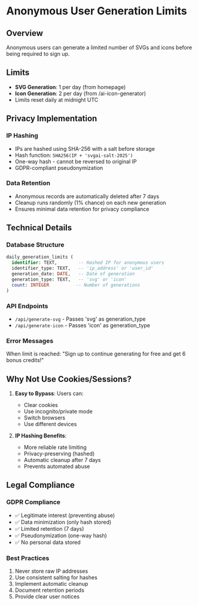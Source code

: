 # Anonymous User Generation Limits

## Overview
Anonymous users can generate a limited number of SVGs and icons before being required to sign up.

## Limits
- **SVG Generation**: 1 per day (from homepage)
- **Icon Generation**: 2 per day (from /ai-icon-generator)
- Limits reset daily at midnight UTC

## Privacy Implementation

### IP Hashing
- IPs are hashed using SHA-256 with a salt before storage
- Hash function: `SHA256(IP + 'svgai-salt-2025')`
- One-way hash - cannot be reversed to original IP
- GDPR-compliant pseudonymization

### Data Retention
- Anonymous records are automatically deleted after 7 days
- Cleanup runs randomly (1% chance) on each new generation
- Ensures minimal data retention for privacy compliance

## Technical Details

### Database Structure
```sql
daily_generation_limits (
  identifier: TEXT,        -- Hashed IP for anonymous users
  identifier_type: TEXT,   -- 'ip_address' or 'user_id'
  generation_date: DATE,   -- Date of generation
  generation_type: TEXT,   -- 'svg' or 'icon'
  count: INTEGER          -- Number of generations
)
```

### API Endpoints
- `/api/generate-svg` - Passes 'svg' as generation_type
- `/api/generate-icon` - Passes 'icon' as generation_type

### Error Messages
When limit is reached: "Sign up to continue generating for free and get 6 bonus credits!"

## Why Not Use Cookies/Sessions?

1. **Easy to Bypass**: Users can:
   - Clear cookies
   - Use incognito/private mode
   - Switch browsers
   - Use different devices

2. **IP Hashing Benefits**:
   - More reliable rate limiting
   - Privacy-preserving (hashed)
   - Automatic cleanup after 7 days
   - Prevents automated abuse

## Legal Compliance

### GDPR Compliance
- ✅ Legitimate interest (preventing abuse)
- ✅ Data minimization (only hash stored)
- ✅ Limited retention (7 days)
- ✅ Pseudonymization (one-way hash)
- ✅ No personal data stored

### Best Practices
1. Never store raw IP addresses
2. Use consistent salting for hashes
3. Implement automatic cleanup
4. Document retention periods
5. Provide clear user notices